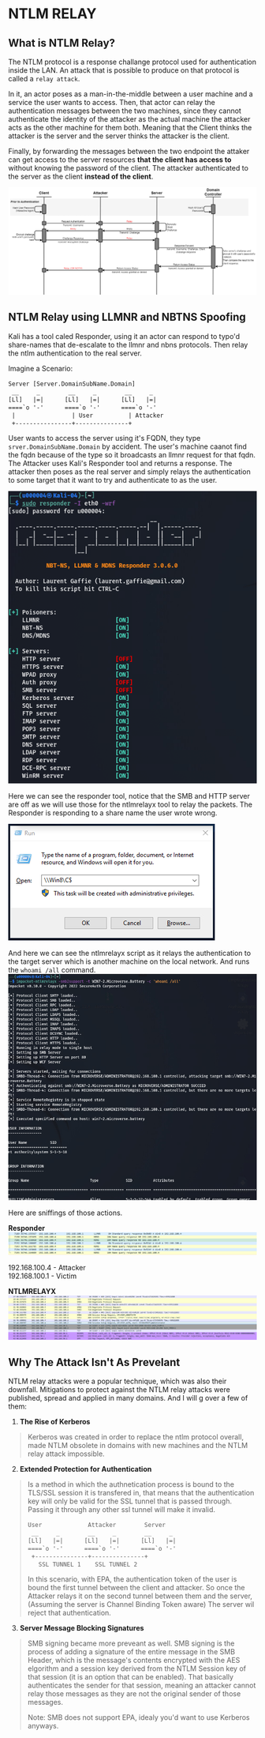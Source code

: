 # NTLM RELAY

## What is NTLM Relay?
The NTLM protocol is a response challange protocol used for authentication inside the LAN. An attack that is possible to produce on that protocol is called a `relay attack`.

In it, an actor poses as a man-in-the-middle between a user machine and a service the user wants to access. Then, that actor can relay the authentication messages between the two machines, since they cannot authenticate the identity of the attacker as the actual machine the attacker acts as the other machine for them both. Meaning that the Client thinks the attacker is the server and the server thinks the attacker is the client.

Finally, by forwarding the messages between the two endpoint the attaker can get access to the server resources **that the client has access to** without knowing the password of the client. The attacker authenticated to the server as the client **instead of the client**.

![](/Pictures/NTLM/NTLM_Relay_Process.png)

## NTLM Relay using LLMNR and NBTNS Spoofing
Kali has a tool caled Responder, using it an actor can respond to typo'd share-names that de-escalate to the llmnr and nbns protocols. Then relay the ntlm authentication to the real server.

Imagine a Scenario:
```
Server [Server.DomainSubName.Domain]
 __     _        __     _        __     _
[Ll]   |=|      [Ll]   |=|      [Ll]   |=|
====`o '-'      ====`o '-'      ====`o '-'
 |                | User          | Attacker
 +----------------+---------------+
```

User wants to access the server using it's FQDN, they type `srver.DomainSubName.Domain` by accident. The user's machine caanot find the fqdn because of the type so it broadcasts an llmnr request for that fqdn. The Attacker uses Kali's Responder tool and returns a response.
The attacker then poses as the real server and simply relays the authentication to some target that it want to try and authenticate to as the user.

![](/Pictures/NTLM_Relay/01_Responder.png)

Here we can see the responder tool, notice that the SMB and HTTP server are off as we will use those for the ntlmrelayx tool to relay the packets. The Responder is responding to a share name the user wrote wrong.

![](/Pictures/NTLM_Relay/03_Run_SMB_Typo.png)

And here we can see the ntlmrelayx script as it relays the authentication to the target server which is another machine on the local network. And runs the `whoami /all` command.
![](/Pictures/NTLM_Relay/02_ntlmrelayx.png)

Here are sniffings of those actions.

**Responder**
![](/Pictures/NTLM_Relay/99_Wireshark_NBNS_LLMNR_Poisoning.PNG)

192.168.100.4 - Attacker                                                                                                        <br>
192.168.100.1 - Victim

**NTLMRELAYX**
![](/Pictures/NTLM_Relay/99_Kali_To_Target_Relay.PNG)



## Why The Attack Isn't As Prevelant

NTLM relay attacks were a popular technique, which was also their downfall. Mitigations to protect against the NTLM relay attacks were published, spread and applied in many domains. And I will g over a few of them:

1. **The Rise of Kerberos**
> Kerberos was created in order to replace the ntlm protocol overall, made NTLM obsolete in domains with new machines and the NTLM relay attack impossible.

2. **Extended Protection for Authentication**
> Is a method in which the authnetication process is bound to the TLS/SSL session it is transfered in, that means that the authentication key will only be valid for the SSL tunnel that is passed through. Passing it through any other ssl tunnel will make it invalid.
>
> ```
> User             Attacker        Server
>  __     _        __     _        __     _
> [Ll]   |=|      [Ll]   |=|      [Ll]   |=|
> ====`o '-'      ====`o '-'      ====`o '-'
>  +---------------+---------------+
>    SSL TUNNEL 1    SSL TUNNEL 2
> ```
>
> In this scenario, with EPA, the authentication token of the user is bound the first tunnel between the client and attacker. So once the Attacker relays it on the second tunnel between them and the server, (Assuming the server is Channel Binding Token aware) The server wil reject that authentication.

3. **Server Message Blocking Signatures**
> SMB signing became more preveant as well. SMB signing is the process of adding a signature of the entire message in the SMB Header, which is the message's contents encrypted with the AES elgorithm and a session key derived from the NTLM Session key of that session (it is an option that can be enabled). That basically authenticates the sender for that session, meaning an attacker cannot relay those messages as they are not the original sender of those messages.
>
> Note: SMB does not support EPA, idealy you'd want to use Kerberos anyways.